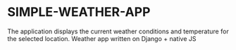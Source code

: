 # SIMPLE-WEATHER-APP
The application displays the current weather conditions and temperature for the selected location. Weather app written on Django + native JS
